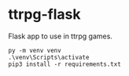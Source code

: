 # ttrpg-flask
Flask app to use in ttrpg games.

```
py -m venv venv
.\venv\Scripts\activate
pip3 install -r requirements.txt
```
